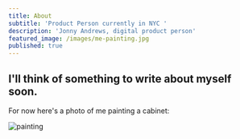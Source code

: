 ```yaml
---
title: About
subtitle: 'Product Person currently in NYC '
description: 'Jonny Andrews, digital product person'
featured_image: /images/me-painting.jpg
published: true
---
```

## I'll think of something to write about myself soon. 

For now here's a photo of me painting a cabinet:

![painting]({{site.baseurl}}/images/me-painting.jpg)



